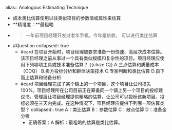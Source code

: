alias:: Analogous Estimating Technique

- 成本类比估算使用以往类似项目的参数值或属性来估算
- **精准度：**最粗略
- > 一年前项目经理开发过老年手机，今年是新款， 可以进行类比估算
- #Question
  collapsed:: true
	- #card 在项目开始时，项目经理被要求准备一份快速、高层次成本估算。该项目经理之前从事过一个具有类似规模和复杂性的项目。项目经理应使用下列哪项工具或技术准备估算？ {{cloze C}}
	  A.三点估算和质量成本（COQ）
	  B.卖方投标分析和群体决策技术
	  C.专家判断和类比估算
	  D.自下而上估算和储备分析
	- #card 项目经理完成了某个镇上的一个项目，这个项目让公司损失100%。项目经理所在公司目前正在筹备同一个镇上另一个项目的投标建议书，管理层让项目经理提供粗略的估算，让公司可以投标该新项目。投标必须在三天内完成。在这种情况下，项目经理应提供下列哪一项估算类型？
	  collapsed:: true
	  A：类比估算
	  B：参数估算
	  C：散点估算
	  D：准备金分析
		- 正确答案：A
		  解析：最粗略的估算是类比估算。